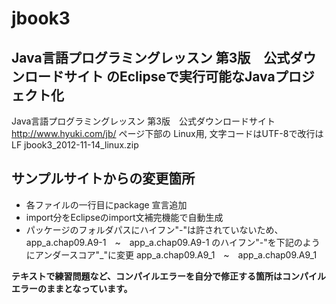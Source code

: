 # jbook3

## Java言語プログラミングレッスン 第3版　公式ダウンロードサイト のEclipseで実行可能なJavaプロジェクト化

Java言語プログラミングレッスン 第3版　公式ダウンロードサイト
http://www.hyuki.com/jb/
ページ下部の
 Linux用, 文字コードはUTF-8で改行はLF
jbook3_2012-11-14_linux.zip

## サンプルサイトからの変更箇所
* 各ファイルの一行目にpackage 宣言追加
* import分をEclipseのimport文補完機能で自動生成
* パッケージのフォルダパスにハイフン"-"は許されていないため、
app_a.chap09.A9-1　~　app_a.chap09.A9-1
のハイフン"-"を下記のようにアンダースコア"_"に変更
app_a.chap09.A9_1　~　app_a.chap09.A9_1

**テキストで練習問題など、コンパイルエラーを自分で修正する箇所はコンパイルエラーのままとなっています。**
